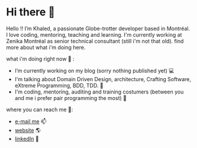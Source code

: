 # Hi there 👋


Hello !! I’m Khaled, a passionate Globe-trotter developer based in Montréal. I love coding, mentoring, teaching and learning.
I'm currently working at Zenika Montréal as senior technical consultant (still i'm not that old).
find more about what i'm doing here.

what i'm doing right now :construction: :

- I’m currently working on my blog (sorry nothing published yet) :computer: 
- I'm talking about Domain Driven Design, architecture, Crafting Software, eXtreme Programming, BDD, TDD. :loudspeaker:
- I'm coding, mentoring, auditing and training costumers (between you and me i prefer pair programming the most) :volcano:

 where you can reach me :mag_right::

- [e-mail me](mailto:khaled.souf@gmail.com) 📫
- [website](https://ksouf.com) :earth_americas: 
- [linkedIn](https://www.linkedin.com/in/khaledsouf/) :necktie:
